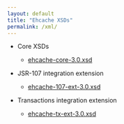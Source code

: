 ```yaml
---
layout: default
title: "Ehcache XSDs"
permalink: /xml/
---
```


    
    
* Core XSDs
  * [ehcache-core-3.0.xsd](/xml/ehcache-core-3.0.xsd)
    
    
* JSR-107 integration extension
  * [ehcache-107-ext-3.0.xsd](/xml/ehcache-107-ext-3.0.xsd)
    
    
* Transactions integration extension
  * [ehcache-tx-ext-3.0.xsd](/xml/ehcache-tx-ext-3.0.xsd)
